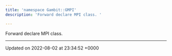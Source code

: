 ```yaml
---
title: 'namespace Gambit::GMPI'
description: 'Forward declare MPI class. '

---
```







Forward declare MPI class. 






-------------------------------

Updated on 2022-08-02 at 23:34:52 +0000